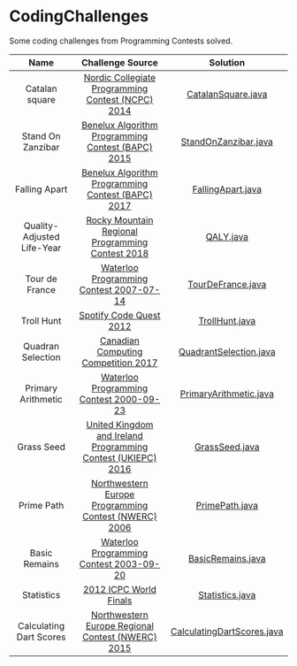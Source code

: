 # CodingChallenges

Some coding challenges from Programming Contests solved.

|Name|Challenge Source|Solution|
|:-----------------------:|:-----------------------------------------------------------------------:|:-----------------------------------------------------------------------------------------------------------------------------------------------------------------------------------------------------------------------------------------------------------------------:|
|Catalan square| [Nordic Collegiate Programming Contest (NCPC) 2014](https://open.kattis.com/problems/catalansquare)| [CatalanSquare.java](https://github.com/borjavelez/CodingChallenges/blob/master/src/CatalanSquare/CatalanSquare.java)|
|Stand On Zanzibar| [Benelux Algorithm Programming Contest (BAPC) 2015](https://open.kattis.com/problems/zanzibar) | [StandOnZanzibar.java](https://github.com/borjavelez/CodingChallenges/blob/master/src/StandOnZanzibar/StandOnZanzibar.java)|
|Falling Apart| [Benelux Algorithm Programming Contest (BAPC) 2017](https://open.kattis.com/problems/fallingapart) | [FallingApart.java](https://github.com/borjavelez/CodingChallenges/blob/master/src/FallingApart/FallingApart.java)|
|Quality-Adjusted Life-Year| [Rocky Mountain Regional Programming Contest 2018](https://open.kattis.com/problems/qaly) | [QALY.java](https://github.com/borjavelez/CodingChallenges/blob/master/src/QALY/QALY.java)|
|Tour de France| [Waterloo Programming Contest 2007-07-14](https://open.kattis.com/problems/tourdefrance) | [TourDeFrance.java](https://github.com/borjavelez/CodingChallenges/blob/master/src/TourDeFrance/TourDeFrance.java)|
|Troll Hunt| [Spotify Code Quest 2012](https://open.kattis.com/problems/trollhunt) | [TrollHunt.java](https://github.com/borjavelez/CodingChallenges/blob/master/src/TrollHunt/TrollHunt.java)|
|Quadran Selection| [Canadian Computing Competition 2017](https://open.kattis.com/problems/quadrant) | [QuadrantSelection.java](https://github.com/borjavelez/CodingChallenges/blob/master/src/QuadrantSelection/QuadrantSelection.java)|
|Primary Arithmetic| [ Waterloo Programming Contest 2000-09-23](https://open.kattis.com/problems/primaryarithmetic) | [PrimaryArithmetic.java](https://github.com/borjavelez/CodingChallenges/blob/master/src/PrimaryArithmetic/PrimaryArithmetic.java)|
|Grass Seed| [United Kingdom and Ireland Programming Contest (UKIEPC) 2016](https://open.kattis.com/problems/grassseed) | [GrassSeed.java](https://github.com/borjavelez/CodingChallenges/blob/master/src/GrassSeed/GrassSeed.java)|
|Prime Path| [Northwestern Europe Programming Contest (NWERC) 2006](https://open.kattis.com/problems/primepath) | [PrimePath.java](https://github.com/borjavelez/CodingChallenges/blob/master/src/PrimePath/PrimePath.java)|
|Basic Remains| [Waterloo Programming Contest 2003-09-20](https://open.kattis.com/problems/basicremains) | [BasicRemains.java](https://github.com/borjavelez/CodingChallenges/blob/master/src/BasicRemains/BasicRemains.java)|
|Statistics| [2012 ICPC World Finals](https://open.kattis.com/problems/statistics) | [Statistics.java](https://github.com/borjavelez/CodingChallenges/blob/master/src/Statistics/Statistics.java)|
|Calculating Dart Scores| [Northwestern Europe Regional Contest (NWERC) 2015 ](https://open.kattis.com/problems/calculatingdartscores) | [CalculatingDartScores.java](https://github.com/borjavelez/CodingChallenges/blob/master/src/CalculatingDartScores/CalculatingDartScores.java)|
